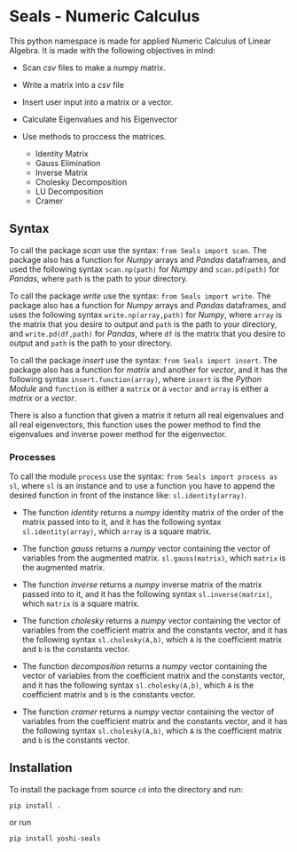 # Seals - Numeric Calculus

This python namespace is made for applied Numeric Calculus of Linear Algebra. It is made with the following objectives in mind:

* Scan *csv* files to make a numpy matrix.

* Write a matrix into a *csv* file

* Insert user input into a matrix or a vector.

* Calculate Eigenvalues and his Eigenvector

* Use methods to proccess the matrices.
  * Identity Matrix
  * Gauss Elimination
  * Inverse Matrix
  * Cholesky Decomposition
  * LU Decomposition
  * Cramer

## Syntax

To call the package *scan* use the syntax: `from Seals import scan`. The package also has a function for *Numpy* arrays and *Pandas* dataframes, and used the following syntax `scan.np(path)` for *Numpy* and `scan.pd(path)` for *Pandas*, where `path` is the path to your directory.

To call the package *write* use the syntax: `from Seals import write`. The package also has a function for *Numpy* arrays and *Pandas* dataframes, and uses the following syntax `write.np(array,path)` for *Numpy*, where `array` is the matrix that you desire to output and `path` is the path to your directory, and `write.pd(df,path)` for *Pandas*, where `df` is the matrix that you desire to output and `path` is the path to your directory.

To call the package *insert* use the syntax: `from Seals import insert`. The package also has a function for *matrix* and another for *vector*, and it has the following syntax `insert.function(array)`, where `insert` is the *Python Module* and `function` is either a `matrix` or a `vector` and `array` is either a *matrix* or a *vector*.

There is also a function that given a matrix it return all real eigenvalues and all real eigenvectors, this function uses the power method to find the eigenvalues and inverse power method for the eigenvector.

### Processes

To call the module `process` use the syntax: `from Seals import process as sl`, where `sl` is an instance and to use a function you have to append the desired function in front of the instance like: `sl.identity(array)`.

* The function *identity* returns a *numpy* identity matrix of the order of the matrix passed into to it, and it has the following syntax `sl.identity(array)`, which `array` is a square matrix.

* The function *gauss* returns a *numpy* vector containing the vector of variables from the augmented matrix. `sl.gauss(matrix)`, which `matrix` is the augmented matrix.

* The function *inverse* returns a *numpy* inverse matrix of the matrix passed into to it, and it has the following syntax `sl.inverse(matrix)`, which `matrix` is a square matrix.

* The function *cholesky* returns a *numpy* vector containing the vector of variables from the coefficient matrix and the constants vector, and it has the following syntax `sl.cholesky(A,b)`, which `A` is the coefficient matrix and `b` is the constants vector.
  
* The function *decomposition* returns a *numpy* vector containing the vector of variables from the coefficient matrix and the constants vector, and it has the following syntax `sl.cholesky(A,b)`, which `A` is the coefficient matrix and `b` is the constants vector.

* The function *cramer* returns a *numpy* vector containing the vector of variables from the coefficient matrix and the constants vector, and it has the following syntax `sl.cholesky(A,b)`, which `A` is the coefficient matrix and `b` is the constants vector.

## Installation

To install the package from source `cd` into the directory and run:

`pip install .`

or run

`pip install yoshi-seals`
